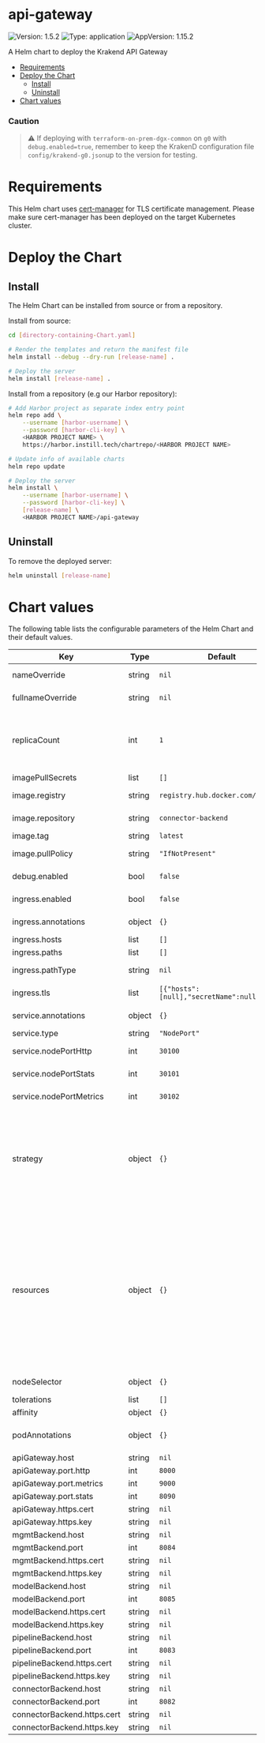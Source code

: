 # api-gateway

![Version: 1.5.2](https://img.shields.io/badge/Version-1.5.2-informational?style=flat-square) ![Type: application](https://img.shields.io/badge/Type-application-informational?style=flat-square) ![AppVersion: 1.15.2](https://img.shields.io/badge/AppVersion-1.15.2-informational?style=flat-square)

A Helm chart to deploy the Krakend API Gateway

- [Requirements](#requirements)
- [Deploy the Chart](#deploy-the-chart)
  - [Install](#install)
  - [Uninstall](#uninstall)
- [Chart values](#chart-values)

### Caution
> :warning: If deploying with `terraform-on-prem-dgx-common` on `g0` with `debug.enabled=true`, remember to keep the KrakenD configuration file `config/krakend-g0.json`up to the version for testing.

# Requirements

This Helm chart uses [cert-manager](https://cert-manager.io) for TLS certificate management. Please make sure cert-manager has been deployed on the target Kubernetes cluster.

# Deploy the Chart

## Install
The Helm Chart can be installed from source or from a repository.

Install from source:
```bash
cd [directory-containing-Chart.yaml]

# Render the templates and return the manifest file
helm install --debug --dry-run [release-name] .

# Deploy the server
helm install [release-name] .
```

Install from a repository (e.g our Harbor repository):
```bash
# Add Harbor project as separate index entry point
helm repo add \
    --username [harbor-username] \
    --password [harbor-cli-key] \
    <HARBOR PROJECT NAME> \
    https://harbor.instill.tech/chartrepo/<HARBOR PROJECT NAME>

# Update info of available charts
helm repo update

# Deploy the server
helm install \
    --username [harbor-username] \
    --password [harbor-cli-key] \
    [release-name] \
    <HARBOR PROJECT NAME>/api-gateway
```

## Uninstall

To remove the deployed server:

```bash
helm uninstall [release-name]
```

# Chart values

The following table lists the configurable parameters of the Helm Chart and their default values.

| Key | Type | Default | Description |
|-----|------|---------|-------------|
| nameOverride | string | `nil` | Name to override |
| fullnameOverride | string | `nil` | Full name to override |
| replicaCount | int | `1` | Number of instances to deploy for the KrakenD API Gateway deployment |
| imagePullSecrets | list | `[]` |  |
| image.registry | string | `registry.hub.docker.com/instill` | The image registry address |
| image.repository | string | `connector-backend` | The image repository name |
| image.tag | string | `latest` | The image tag |
| image.pullPolicy | string | `"IfNotPresent"` | The image pulling policy |
| debug.enabled | bool | `false` | Enable KrakenD debug mode |
| ingress.enabled | bool | `false` | Ingress enable/disable |
| ingress.annotations | object | `{}` | Ingress annotations |
| ingress.hosts | list | `[]` | Ingress hosts |
| ingress.paths | list | `[]` | Ingress paths |
| ingress.pathType | string | `nil` | Ingress pathType |
| ingress.tls | list | `[{"hosts":[null],"secretName":null}]` | Ingress TLS certificates |
| service.annotations | object | `{}` | Service annotations |
| service.type | string | `"NodePort"` | Service type |
| service.nodePortHttp | int | `30100` | NodePort for https port |
| service.nodePortStats | int | `30101` | NodePort for stats port |
| service.nodePortMetrics | int | `30102` | NodePort for metrics port |
| strategy | object | `{}` | The strategy used to replace old Pods by new ones, which can be "Recreate" or "RollingUpdate". "RollingUpdate" is the default value. |
| resources | object | `{}` | Resources assigned to the API Gateway. This is left empty by default to allow the user to configure it at install time. Resources should not be hardcoded here, but specified at install time to provide flexibility |
| nodeSelector | object | `{}` | Pod nodeSelector |
| tolerations | list | `[]` | Pod tolerations |
| affinity | object | `{}` | Pod affinity |
| podAnnotations | object | `{}` | Additional deployment annotations |
| apiGateway.host | string | `nil` |  |
| apiGateway.port.http | int | `8000` |  |
| apiGateway.port.metrics | int | `9000` |  |
| apiGateway.port.stats | int | `8090` |  |
| apiGateway.https.cert | string | `nil` |  |
| apiGateway.https.key | string | `nil` |  |
| mgmtBackend.host | string | `nil` |  |
| mgmtBackend.port | int | `8084` |  |
| mgmtBackend.https.cert | string | `nil` |  |
| mgmtBackend.https.key | string | `nil` |  |
| modelBackend.host | string | `nil` |  |
| modelBackend.port | int | `8085` |  |
| modelBackend.https.cert | string | `nil` |  |
| modelBackend.https.key | string | `nil` |  |
| pipelineBackend.host | string | `nil` |  |
| pipelineBackend.port | int | `8083` |  |
| pipelineBackend.https.cert | string | `nil` |  |
| pipelineBackend.https.key | string | `nil` |  |
| connectorBackend.host | string | `nil` |  |
| connectorBackend.port | int | `8082` |  |
| connectorBackend.https.cert | string | `nil` |  |
| connectorBackend.https.key | string | `nil` |  |









